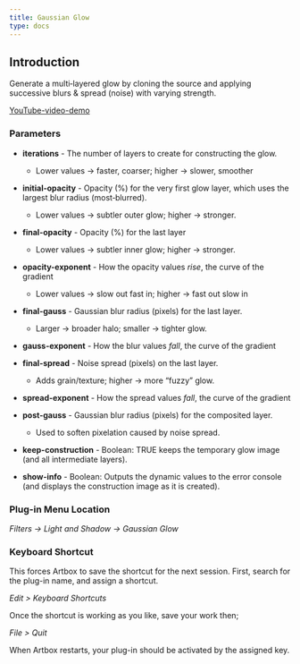 ```yaml
---
title: Gaussian Glow
type: docs
---
```


## Introduction

   Generate a multi‑layered glow by cloning the source and applying successive blurs & spread (noise) with varying strength.

   [YouTube-video-demo](https://youtu.be/g4PkjFQsZ_k)

### Parameters

   - **iterations**         - The number of layers to create for constructing the glow.
     - Lower values → faster, coarser; higher → slower, smoother

   - **initial-opacity**    - Opacity (%) for the very first glow layer, which uses the
                         largest blur radius (most‑blurred).
     - Lower values → subtler outer glow; higher → stronger.
   - **final-opacity**      - Opacity (%) for the last layer
     - Lower values → subtler inner glow; higher → stronger.
   - **opacity-exponent**   - How the opacity values _rise_, the curve of the gradient
     - Lower values → slow out fast in; higher → fast out slow in
   - **final-gauss**        - Gaussian blur radius (pixels) for the last layer.
     - Larger → broader halo; smaller → tighter glow.
   - **gauss-exponent**     - How the blur values _fall_, the curve of the gradient
   - **final-spread**       - Noise spread (pixels) on the last layer.
     - Adds grain/texture; higher → more “fuzzy” glow.
   - **spread-exponent**    - How the spread values _fall_, the curve of the gradient
   - **post-gauss**         - Gaussian blur radius (pixels) for the composited layer.
     - Used to soften pixelation caused by noise spread.
   - **keep-construction**  - Boolean: TRUE keeps the temporary glow image
                         (and all intermediate layers).
   - **show-info**          - Boolean: Outputs the dynamic values to the error console
                         (and displays the construction image as it is created).

### Plug-in Menu Location

_Filters -> Light and Shadow -> Gaussian Glow_

### Keyboard Shortcut

This forces Artbox to save the shortcut for the next session. First, search for the plug-in name, and assign a shortcut.

_Edit > Keyboard Shortcuts_

Once the shortcut is working as you like, save your work then;  

_File > Quit_

When Artbox restarts, your plug-in should be activated by the assigned key.
